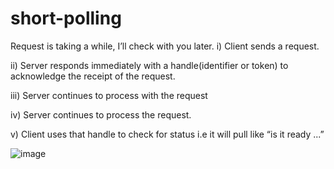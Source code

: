 # short-polling

Request is taking a while, I’ll check with you later.
i)	Client sends a request.

ii)	Server responds immediately with a handle(identifier or token) to acknowledge the receipt of the request.

iii)	Server continues to process with the request

iv)	Server continues to process the request.

v)	Client uses that handle to check for status i.e it will pull like “is it ready ...”

![image](https://github.com/Gaurav098766/short-polling/assets/97042529/9d812a20-e362-4433-88cb-c964a625f472)
